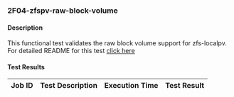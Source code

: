### 2F04-zfspv-raw-block-volume

#### Description

This functional test validates the raw block volume support for zfs-localpv. For detailed README for this test [click here](https://github.com/openebs/e2e-tests/experiments/zfs-localpv/functional/zfspv-raw-block-volume)

#### Test Results

| Job ID  |      Test Description         | Execution Time |   Test Result   |
|---------|-------------------------------|----------------|-----------------|